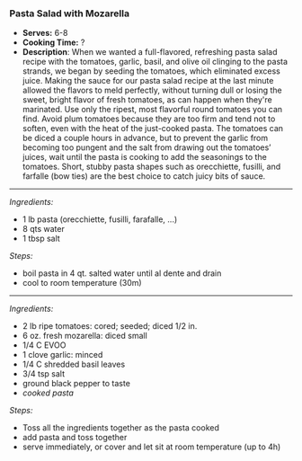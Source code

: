 ### Pasta Salad with Mozarella

* **Serves:** 6-8
* **Cooking Time:** ?
* **Description**: 
 When we wanted a full-flavored, refreshing pasta salad recipe with the tomatoes, garlic, basil, and olive oil clinging to the pasta strands, we began by seeding the tomatoes, which eliminated excess juice. Making the sauce for our pasta salad recipe at the last minute allowed the flavors to meld perfectly, without turning dull or losing the sweet, bright flavor of fresh tomatoes, as can happen when they're marinated.  Use only the ripest, most flavorful round tomatoes you can find. Avoid plum tomatoes because they are too firm and tend not to soften, even with the heat of the just-cooked pasta. The tomatoes can be diced a couple hours in advance, but to prevent the garlic from becoming too pungent and the salt from drawing out the tomatoes’ juices, wait until the pasta is cooking to add the seasonings to the tomatoes. Short, stubby pasta shapes such as orecchiette, fusilli, and farfalle (bow ties) are the best choice to catch juicy bits of sauce.


-----
*Ingredients:*
* 1 lb pasta (orecchiette, fusilli, farafalle, ...)
* 8 qts water
* 1 tbsp salt

*Steps:*
* boil pasta in 4 qt. salted water until al dente and drain
* cool to room temperature (30m)

-----
*Ingredients:*
* 2 lb ripe tomatoes: cored; seeded; diced 1/2 in.
* 6 oz. fresh mozarella: diced small
* 1/4 C EVOO
* 1 clove garlic: minced
* 1/4 C shredded basil leaves
* 3/4 tsp salt
* ground black pepper to taste
* *cooked pasta*

*Steps:*
* Toss all the ingredients together as the pasta cooked
* add pasta and toss together
* serve immediately, or cover and let sit at room temperature (up to 4h)
